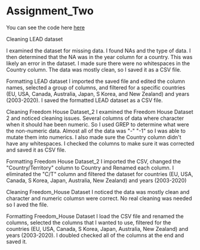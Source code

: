# Assignment_Two
You can see the code here [here](file:///Users/dftorres/Documents/GitHub/DPP690/Assignment_Two/index.html)

Cleaning LEAD dataset 

I examined the dataset for missing data. I found NAs and the type of data. I then determined that the NA was in the year column for a country. This was likely an error in the dataset. I made sure there were no whitespaces in the Country column. The data was mostly clean, so I saved it as a CSV file. 

Formatting LEAD dataset
I imported the saved file and edited the column names, selected a group of columns, and filtered for a specific countries (EU, USA, Canada, Australia, Japan, S Korea, and New Zealand) and years (2003-2020). 
I saved the formatted LEAD dataset as a CSV file. 

Cleaning Freedom House Dataset_2 
I examined the Freedom House Dataset 2 and noticed cleaning issues. Several columns of data where character when it should hae been numeric. So I used GREP to determine what were the non-numeric data. Almost all of the data was "-" "-1" so I was able to mutate them into numerics. I also made sure the Country column didn't have any whitespaces.  I checked the columns to make sure it was corrected and saved it as CSV file. 

Formatting Freedom House Dataset_2 
I imported the CSV, changed the "Country/Territory" column to Country and Renamed each column. I eliminated the "C/T" column and filtered the dataset for countries (EU, USA, Canada, S Korea, Japan, Australia, New Zealand) and years (2003-2020) 

Cleaning Freedom_House Dataset
I noticed the data was mostly clean and character and numeric columsn were correct. No real cleaning was needed so I aved the file. 

Formatting Freedom_House Dataset 
I load the CSV file and renamed the columns, selected the columns that I wanted to use, filtered for the countries (EU, USA, Canada, S Korea, Japan, Australia, New Zealand) and years (2003-2020). I doubled checked all of the columns at the end and saved it.  
